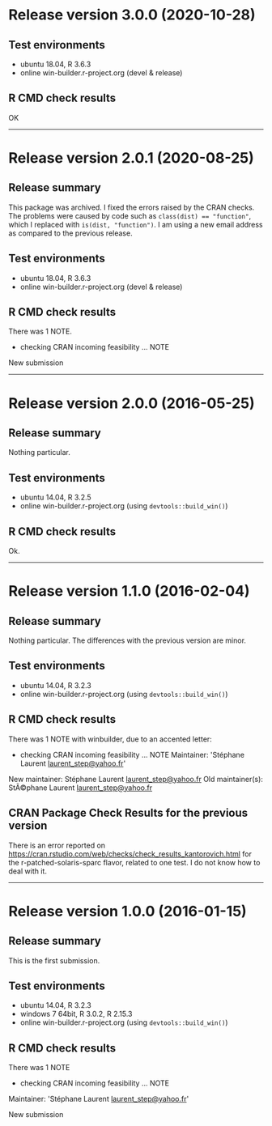 # Release version 3.0.0 (2020-10-28)

## Test environments

* ubuntu 18.04, R 3.6.3
* online win-builder.r-project.org (devel & release)

## R CMD check results

OK
___


# Release version 2.0.1 (2020-08-25)

## Release summary

This package was archived. I fixed the errors raised by the CRAN checks. 
The problems were caused by code such as `class(dist) == "function"`, which 
I replaced with `is(dist, "function")`. 
I am using a new email address as compared to the previous release. 

## Test environments

* ubuntu 18.04, R 3.6.3
* online win-builder.r-project.org (devel & release)

## R CMD check results

There was 1 NOTE. 

* checking CRAN incoming feasibility ... NOTE

New submission

___


# Release version 2.0.0 (2016-05-25)

## Release summary

Nothing particular. 

## Test environments

* ubuntu 14.04, R 3.2.5
* online win-builder.r-project.org (using `devtools::build_win()`)

## R CMD check results

Ok.

___


# Release version 1.1.0 (2016-02-04)

## Release summary

Nothing particular. The differences with the previous version are minor.

## Test environments

* ubuntu 14.04, R 3.2.3
* online win-builder.r-project.org (using `devtools::build_win()`)

## R CMD check results

There was 1 NOTE with winbuilder, due to an accented letter:

* checking CRAN incoming feasibility ... NOTE
Maintainer: 'Stéphane Laurent <laurent_step@yahoo.fr>'

New maintainer:
  Stéphane Laurent <laurent_step@yahoo.fr>
Old maintainer(s):
  StÃ©phane Laurent <laurent_step@yahoo.fr>

## CRAN Package Check Results for the previous version

There is an error reported on https://cran.rstudio.com/web/checks/check_results_kantorovich.html for the r-patched-solaris-sparc flavor, related to one test. I do not know how to deal with it. 
___


# Release version 1.0.0 (2016-01-15)

## Release summary

This is the first submission.

## Test environments

* ubuntu 14.04, R 3.2.3
* windows 7 64bit, R 3.0.2, R 2.15.3
* online win-builder.r-project.org (using `devtools::build_win()`)

## R CMD check results

There was 1 NOTE 

* checking CRAN incoming feasibility ... NOTE

Maintainer: 'Stéphane Laurent <laurent_step@yahoo.fr>'

New submission
